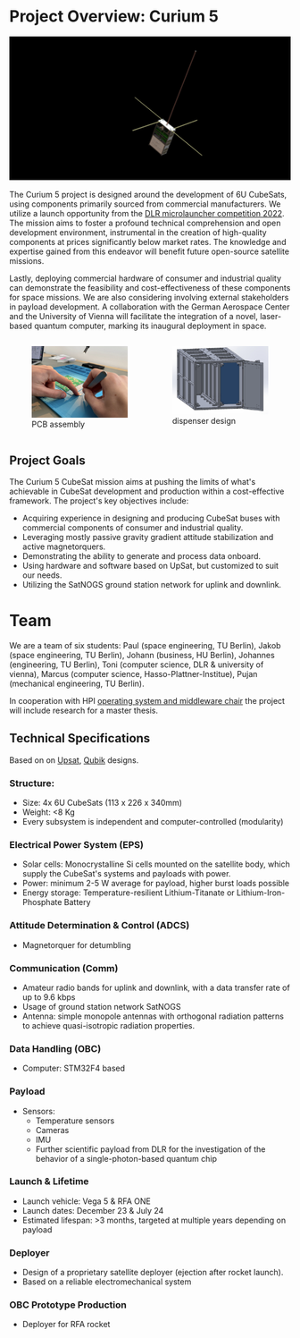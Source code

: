 # Project Overview: Curium 5

![Banner Image](https://raw.githubusercontent.com/Curium-Five/.github/main/profile/media/banner.png)

The Curium 5 project is designed around the development of 6U CubeSats, using components primarily sourced from commercial manufacturers. We utilize a launch opportunity from the [DLR microlauncher competition 2022](https://www.dlr.de/en/latest/news/2022/02/20220620_go-ahead-for-second-round-of-microlauncher-payload-competition). The mission aims to foster a profound technical comprehension and open development environment, instrumental in the creation of high-quality components at prices significantly below market rates. The knowledge and expertise gained from this endeavor will benefit future open-source satellite missions.

Lastly, deploying commercial hardware of consumer and industrial quality can demonstrate the feasibility and cost-effectiveness of these components for space missions. We are also considering involving external stakeholders in payload development. A collaboration with the German Aerospace Center and the University of Vienna will facilitate the integration of a novel, laser-based quantum computer, marking its inaugural deployment in space.

<div style="display: flex; justify-content: space-evenly;">
  <figure>
    <img src="https://raw.githubusercontent.com/Curium-Five/.github/main/profile/media/pcb.png" alt="PCB Image" width="512">
    <figcaption>PCB assembly</figcaption>
  </figure>
  <figure>
    <img src="https://raw.githubusercontent.com/Curium-Five/.github/main/profile/media/dispenser.png" alt="Dispenser Image" width="512">
    <figcaption>dispenser design</figcaption>
  </figure>
</div>

## Project Goals

The Curium 5 CubeSat mission aims at pushing the limits of what's achievable in CubeSat development and production within a cost-effective framework. The project's key objectives include:

- Acquiring experience in designing and producing CubeSat buses with commercial components of consumer and industrial quality.
- Leveraging mostly passive gravity gradient attitude stabilization and active magnetorquers.
- Demonstrating the ability to generate and process data onboard.
- Using hardware and software based on UpSat, but customized to suit our needs.
- Utilizing the SatNOGS ground station network for uplink and downlink.

# Team

We are a team of six students: Paul (space engineering, TU Berlin), Jakob (space engineering, TU Berlin), Johann (business, HU Berlin), Johannes (engineering, TU Berlin), Toni (computer science, DLR & university of vienna), Marcus (computer science, Hasso-Plattner-Institue), Pujan (mechanical engineering, TU Berlin).

In cooperation with HPI [operating system and middleware chair](https://osm.hpi.de) the project will include research for a master thesis.

## Technical Specifications

Based on on [Upsat](https://nchronas.github.io/upsat_msc_thesis/#obc), [Qubik](https://gitlab.com/librespacefoundation/qubik) designs.

### Structure:
- Size: 4x 6U CubeSats (113 x 226 x 340mm)
- Weight: <8 Kg
- Every subsystem is independent and computer-controlled (modularity)

### Electrical Power System (EPS)
- Solar cells: Monocrystalline Si cells mounted on the satellite body, which supply the CubeSat's systems and payloads with power.
- Power: minimum 2-5 W average for payload, higher burst loads possible
- Energy storage: Temperature-resilient Lithium-Titanate or Lithium-Iron-Phosphate Battery

### Attitude Determination & Control (ADCS)
- Magnetorquer for detumbling

### Communication (Comm)
- Amateur radio bands for uplink and downlink, with a data transfer rate of up to 9.6 kbps
- Usage of ground station network SatNOGS
- Antenna: simple monopole antennas with orthogonal radiation patterns to achieve quasi-isotropic radiation properties.

### Data Handling (OBC)
- Computer: STM32F4 based

### Payload
- Sensors:
  - Temperature sensors
  - Cameras
  - IMU
  - Further scientific payload from DLR for the investigation of the behavior of a single-photon-based quantum chip

### Launch & Lifetime
- Launch vehicle: Vega 5 & RFA ONE
- Launch dates: December 23 & July 24
- Estimated lifespan: >3 months, targeted at multiple years depending on payload

### Deployer
- Design of a proprietary satellite deployer (ejection after rocket launch).
- Based on a reliable electromechanical system

### OBC Prototype Production
- Deployer for RFA rocket
